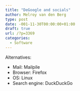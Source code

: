 ```yaml
---
title: "DeGoogle and socials"
author: Melroy van den Berg
type: post
date: -001-11-30T00:00:00+01:00
draft: true
url: /?p=3369
categories:
  - Software
---
```


Alternatives:

- Mail: Mailpile
- Browser: Firefox
- OS: Linux
- Search engine: DuckDuckGo
